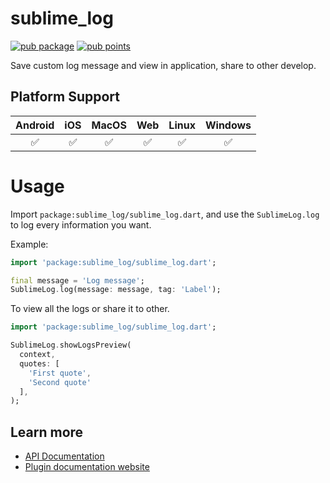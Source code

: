 # sublime_log

[![pub package](https://img.shields.io/pub/v/sublime_log.svg)](https://pub.dev/packages/sublime_log)
[![pub points](https://img.shields.io/pub/points/sublime_log?color=2E8B57&label=pub%20points)](https://pub.dev/packages/sublime_log/score)

[//]: # ([![sublime_log]&#40;https://github.com/tusaamf/sublime_log/sublime_log.yaml/badge.svg&#41;]&#40;https://github.com/tusaamf/sublime_log/sublime_log.yaml&#41;)

Save custom log message and view in application, share to other develop.

## Platform Support

| Android | iOS | MacOS | Web | Linux | Windows |
| :-----: | :-: | :---: | :-: | :---: | :-----: |
|   ✅    | ✅  |  ✅   | ✅  |  ✅   |   ✅    |

# Usage

Import `package:sublime_log/sublime_log.dart`, and use the `SublimeLog.log` to log every information
you want.

Example:

```dart
import 'package:sublime_log/sublime_log.dart';

final message = 'Log message';
SublimeLog.log(message: message, tag: 'Label');
```

To view all the logs or share it to other.

```dart
import 'package:sublime_log/sublime_log.dart';

SublimeLog.showLogsPreview(
  context,
  quotes: [
    'First quote',
    'Second quote'
  ],
);
```

## Learn more

- [API Documentation](https://pub.dev/documentation/sublime_log/latest/sublime_log/sublime_log-library.html)
- [Plugin documentation website](https://plus.fluttercommunity.dev/docs/sublime_log/overview)